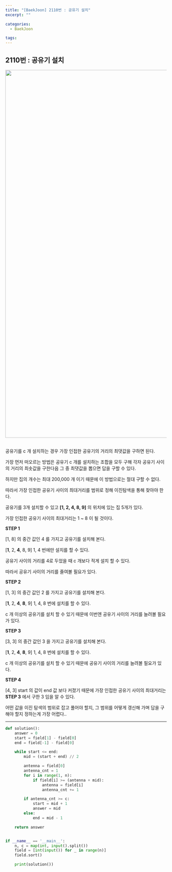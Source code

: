 ```yaml
---
title: "[BaekJoon] 2110번 : 공유기 설치"
excerpt: ""

categories:
  - BaekJoon

tags:
---
```


## 2110번 : 공유기 설치

<center><img width="1150" alt="" src="https://user-images.githubusercontent.com/54533309/110285978-79c58600-8027-11eb-99dc-aedecac6aa64.png">
</center>

<br>

공유기를 c 개 설치하는 경우 가장 인접한 공유기의 거리의 최댓값을 구하면 된다.

가장 먼저 떠오르는 방법은 공유기 c 개를 설치하는 조합을 모두 구해 각자 공유기 사이의 거리의 최솟값을 구한다음 그 중 최댓값을 뽑으면 답을 구할 수 있다.

하지만 집의 개수는 최대 200,000 개 이기 때문에 이 방법으로는 절대 구할 수 없다.

따라서 가장 인접한 공유기 사이의 최대거리를 범위로 정해 이진탐색을 통해 찾아야 한다.

공유기를 3개 설치할 수 있고 **[1, 2, 4, 8, 9]** 의 위치에 있는 집 5개가 있다.

가장 인접한 공유기 사이의 최대거리는 1 ~ 8 이 될 것이다.

**STEP 1**

[1, 8] 의 중간 값인 4 를 가지고 공유기를 설치해 본다.

[**1**, 2, **4**, 8, 9] 1, 4 번에만 설치를 할 수 있다.

공유기 사이의 거리를 4로 두었을 때 c 개보다 적게 설치 할 수 있다.

따라서 공유기 사이의 거리를 줄여볼 필요가 있다.

**STEP 2**

[1, 3] 의 중간 값인 2 를 가지고 공유기를 설치해 본다.

[**1**, 2, **4**, **8**, 9] 1, 4, 8 번에 설치를 할 수 있다.

c 개 이상의 공유기를 설치 할 수 있기 때문에 이번엔 공유기 사이의 거리를 늘려볼 필요가 있다.

**STEP 3**

[3, 3] 의 중간 값인 3 을 가지고 공유기를 설치해 본다.

[**1**, 2, **4**, **8**, 9] 1, 4, 8 번에 설치를 할 수 있다.

c 개 이상의 공유기를 설치 할 수 있기 때문에 공유기 사이의 거리를 늘려볼 필요가 있다.

**STEP 4**

[4, 3] start 의 값이 end 값 보다 커졌기 때문에 가장 인접한 공유기 사이의 최대거리는 **STEP 3** 에서 구한 3 임을 알 수 있다.

어떤 값을 이진 탐색의 범위로 잡고 풀어야 할지, 그 범위를 어떻게 갱신해 가며 답을 구해야 할지 정하는게 가장 어렵다..

---

```python
def solution():
	answer = 0
	start = field[1] - field[0]
	end = field[-1] - field[0]

	while start <= end:
		mid = (start + end) // 2

		antenna = field[0]
		antenna_cnt = 1
		for i in range(1, n):
			if field[i] >= (antenna + mid):
				antenna = field[i]
				antenna_cnt += 1

		if antenna_cnt >= c:
			start = mid + 1
			answer = mid
		else:
			end = mid - 1

	return answer


if __name__ == '__main__':
	n, c = map(int, input().split())
	field = [int(input()) for _ in range(n)]
	field.sort()

	print(solution())
```

<br>


